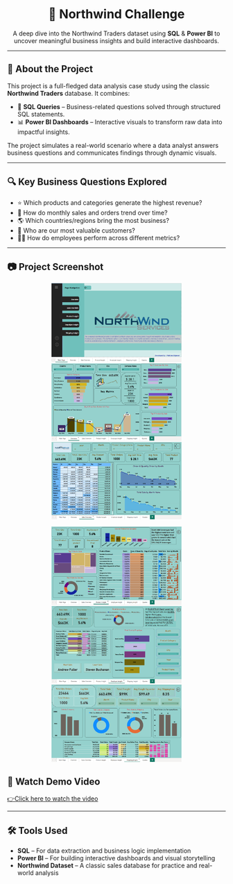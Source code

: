 <h1 align="center">🚀 Northwind Challenge</h1>

<p align="center">
  A deep dive into the Northwind Traders dataset using <strong>SQL</strong> & <strong>Power BI</strong> to uncover meaningful business insights and build interactive dashboards.
</p>

---

<h2>📌 About the Project</h2>

This project is a full-fledged data analysis case study using the classic <strong>Northwind Traders</strong> database. It combines:

- 🧠 <strong>SQL Queries</strong> – Business-related questions solved through structured SQL statements.
- 📊 <strong>Power BI Dashboards</strong> – Interactive visuals to transform raw data into impactful insights.

The project simulates a real-world scenario where a data analyst answers business questions and communicates findings through dynamic visuals.

---

<h2>🔍 Key Business Questions Explored</h2>

<ul>
  <li>⭐ Which products and categories generate the highest revenue?</li>
  <li>📅 How do monthly sales and orders trend over time?</li>
  <li>🌎 Which countries/regions bring the most business?</li>
  <li>👥 Who are our most valuable customers?</li>
  <li>🧑‍💼 How do employees perform across different metrics?</li>
</ul>

---

<h2>📷 Project Screenshot</h2>

<p align="center">
  <img src="https://github.com/Mahima966/Northwind-Challanges/blob/main/Screenshot%20(198).png" width="300">
  <img src="https://github.com/Mahima966/Northwind-Challanges/blob/main/Screenshot%20(199).png" width="300">
  <img src="https://github.com/Mahima966/Northwind-Challanges/blob/main/Screenshot%20(200).png" width="300">

<p align="center">
  <img src="https://github.com/Mahima966/Northwind-Challanges/blob/main/Screenshot%20(201).png" width="300">
  <img src="https://github.com/Mahima966/Northwind-Challanges/blob/main/Screenshot%20(202).png" width="300">
  <img src="https://github.com/Mahima966/Northwind-Challanges/blob/main/Screenshot%20(203).png?raw=true" width="300">

<h2>🎥 Watch Demo Video</h2>
<p>
  <a href="https://github.com/Mahima966/Northwind-Challanges/raw/main/VN20250501_134726.mp4">
    👉Click here to watch the video
  </a>
</p>

<hr>

<h2>🛠️ Tools Used</h2>
<ul>
  <li><b>SQL</b> – For data extraction and business logic implementation</li>
  <li><b>Power BI</b> – For building interactive dashboards and visual storytelling</li>
  <li><b>Northwind Dataset</b> – A classic sales database for practice and real-world analysis</li>
</ul>






